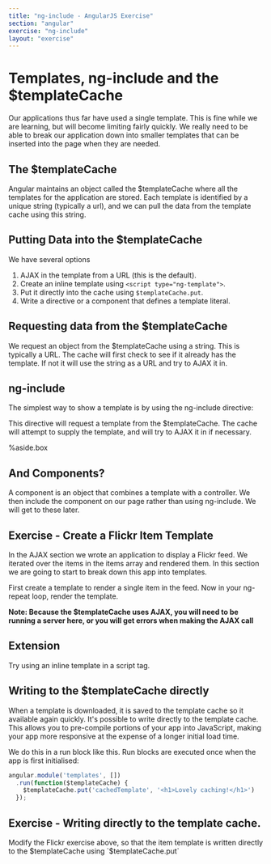 ```yaml
---
title: "ng-include - AngularJS Exercise"
section: "angular"
exercise: "ng-include"
layout: "exercise"
---
```




# Templates, ng-include and the $templateCache

Our applications thus far have used a single template. This is fine while we are learning, but will become limiting fairly quickly. We really need to be able to break our application down into smaller templates that can be inserted into the page when they are needed.

## The $templateCache

Angular maintains an object called the $templateCache where all the templates for the application are stored. Each template is identified by a unique string (typically a url), and we can pull the data from the template cache using this string.

## Putting Data into the $templateCache

We have several options

1. AJAX in the template from a URL (this is the default).
2. Create an inline template using `<script type="ng-template">`.
3. Put it directly into the cache using `$templateCache.put`.
4. Write a directive or a component that defines a template literal.

## Requesting data from the $templateCache

We request an object from the $templateCache using a string. This is typically a URL. The cache will first check to see if it already has the template. If not it will use the string as a URL and try to AJAX it in.

## ng-include

The simplest way to show a template is by using the ng-include directive:

<div ng-include="/path/to/template.html"></div>

This directive will request a template from the $templateCache. The cache will attempt to supply the template, and will try to AJAX it in if necessary.

%aside.box

## And Components?

A component is an object that combines a template with a controller. We then include the component on our page rather than using ng-include. We will get to these later.




## Exercise - Create a Flickr Item Template

In the AJAX section we wrote an application to display a Flickr feed. We iterated over the items in the items array and rendered them. In this section we are going to start to break down this app into templates.

First create a template to render a single item in the feed. Now in your ng-repeat loop, render the template.

**Note: Because the $templateCache uses AJAX, you will need to be running a server here, or you will get errors when making the AJAX call**

## Extension

Try using an inline template in a script tag.



## Writing to the $templateCache directly

When a template is downloaded, it is saved to the template cache so it available again quickly. It's possible to write directly to the template cache. This allows you to pre-compile portions of your app into JavaScript, making your app more responsive at the expense of a longer initial load time.

We do this in a run block like this. Run blocks are executed once when the app is first initialised:

```js
angular.module('templates', [])
  .run(function($templateCache) {
    $templateCache.put('cachedTemplate', '<h1>Lovely caching!</h1>')
  });
```








## Exercise - Writing directly to the template cache.

Modify the Flickr exercise above, so that the item template is written directly to the $templateCache using `$templateCache.put`

